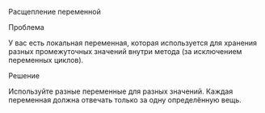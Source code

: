 Расщепление переменной

Проблема

У вас есть локальная переменная, которая используется для хранения разных промежуточных значений внутри метода (за исключением переменных циклов).

Решение

Используйте разные переменные для разных значений. Каждая переменная должна отвечать только за одну определённую вещь.
